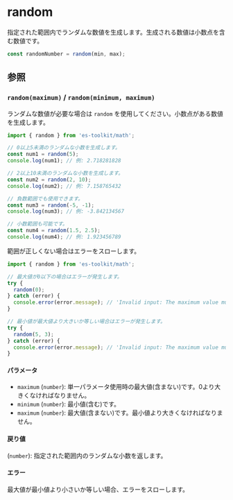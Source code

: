 # random

指定された範囲内でランダムな数値を生成します。生成される数値は小数点を含む数値です。

```typescript
const randomNumber = random(min, max);
```

## 参照

### `random(maximum)` / `random(minimum, maximum)`

ランダムな数値が必要な場合は `random` を使用してください。小数点がある数値を生成します。

```typescript
import { random } from 'es-toolkit/math';

// 0以上5未満のランダムな小数を生成します。
const num1 = random(5);
console.log(num1); // 例: 2.718281828

// 2以上10未満のランダムな小数を生成します。
const num2 = random(2, 10);
console.log(num2); // 例: 7.158765432

// 負数範囲でも使用できます。
const num3 = random(-5, -1);
console.log(num3); // 例: -3.842134567

// 小数範囲も可能です。
const num4 = random(1.5, 2.5);
console.log(num4); // 例: 1.923456789
```

範囲が正しくない場合はエラーをスローします。

```typescript
import { random } from 'es-toolkit/math';

// 最大値が0以下の場合はエラーが発生します。
try {
  random(0);
} catch (error) {
  console.error(error.message); // 'Invalid input: The maximum value must be greater than the minimum value.'
}

// 最小値が最大値より大きいか等しい場合はエラーが発生します。
try {
  random(5, 3);
} catch (error) {
  console.error(error.message); // 'Invalid input: The maximum value must be greater than the minimum value.'
}
```

#### パラメータ

- `maximum` (`number`): 単一パラメータ使用時の最大値(含まない)です。0より大きくなければなりません。
- `minimum` (`number`): 最小値(含む)です。
- `maximum` (`number`): 最大値(含まない)です。最小値より大きくなければなりません。

#### 戻り値

(`number`): 指定された範囲内のランダムな小数を返します。

#### エラー

最大値が最小値より小さいか等しい場合、エラーをスローします。
